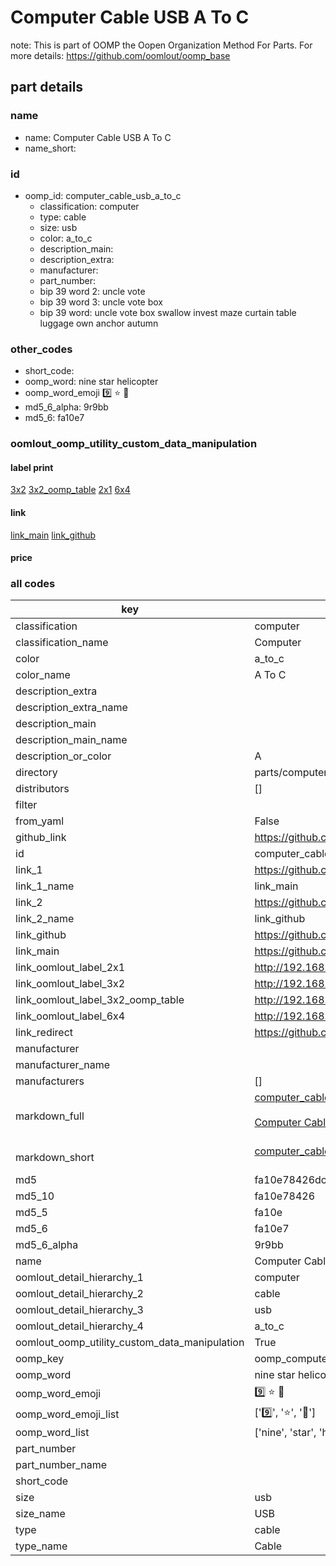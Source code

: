 # Computer Cable USB A To C  

note: This is part of OOMP the Oopen Organization Method For Parts. For more details: https://github.com/oomlout/oomp_base

##  part details
  







### name
* name: Computer Cable USB A To C
* name_short: 
### id
* oomp_id: computer_cable_usb_a_to_c
  * classification: computer
  * type: cable
  * size: usb
  * color: a_to_c
  * description_main: 
  * description_extra: 
  * manufacturer: 
  * part_number: 
  * bip 39 word 2: uncle vote
  * bip 39 word 3: uncle vote box
  * bip 39 word: uncle vote box swallow invest maze curtain table luggage own anchor autumn

### other_codes
* short_code: 
* oomp_word: nine star helicopter
* oomp_word_emoji :nine: :star: :helicopter:
* md5_6_alpha: 9r9bb
* md5_6: fa10e7






### oomlout_oomp_utility_custom_data_manipulation
#### label print
[3x2](http://192.168.1.245:1112/?label=oomp%209r9bb)
[3x2_oomp_table](http://192.168.1.108:1112/?label=oomp%209r9bb)
[2x1](http://192.168.1.242:1112/?label=oomp%209r9bb)
[6x4](http://192.168.1.55:1112/?label=oomp%209r9bb)    

#### link

[link_main](https://github.com/oomlout/oomlout_oomp_version_1_messy/tree/main/parts/computer_cable_usb_a_to_c) [link_github](https://github.com/oomlout/oomlout_oomp_version_1_messy/tree/main/parts/computer_cable_usb_a_to_c)                             

#### price







### all codes 
| key | value |  
| --- | --- |  
| classification | computer |  
| classification_name | Computer |  
| color | a_to_c |  
| color_name | A To C |  
| description_extra |  |  
| description_extra_name |  |  
| description_main |  |  
| description_main_name |  |  
| description_or_color | A  |  
| directory | parts/computer_cable_usb_a_to_c |  
| distributors | [] |  
| filter |  |  
| from_yaml | False |  
| github_link | https://github.com/oomlout/oomlout_oomp_part_src/tree/main/parts/computer_cable_usb_a_to_c |  
| id | computer_cable_usb_a_to_c |  
| link_1 | https://github.com/oomlout/oomlout_oomp_version_1_messy/tree/main/parts/computer_cable_usb_a_to_c |  
| link_1_name | link_main |  
| link_2 | https://github.com/oomlout/oomlout_oomp_version_1_messy/tree/main/parts/computer_cable_usb_a_to_c |  
| link_2_name | link_github |  
| link_github | https://github.com/oomlout/oomlout_oomp_version_1_messy/tree/main/parts/computer_cable_usb_a_to_c |  
| link_main | https://github.com/oomlout/oomlout_oomp_version_1_messy/tree/main/parts/computer_cable_usb_a_to_c |  
| link_oomlout_label_2x1 | http://192.168.1.242:1112/?label=oomp%209r9bb |  
| link_oomlout_label_3x2 | http://192.168.1.245:1112/?label=oomp%209r9bb |  
| link_oomlout_label_3x2_oomp_table | http://192.168.1.108:1112/?label=oomp%209r9bb |  
| link_oomlout_label_6x4 | http://192.168.1.55:1112/?label=oomp%209r9bb |  
| link_redirect | https://github.com/oomlout/oomlout_oomp_version_1_messy/tree/main/parts/computer_cable_usb_a_to_c |  
| manufacturer |  |  
| manufacturer_name |  |  
| manufacturers | [] |  
| markdown_full | [computer_cable_usb_a_to_c](none)<br>[](none)<br>[Computer Cable Usb A To C](none)<br><br> |  
| markdown_short | [computer_cable_usb_a_to_c](none)<br><br> |  
| md5 | fa10e78426dce6c6263afdb0353d7f64 |  
| md5_10 | fa10e78426 |  
| md5_5 | fa10e |  
| md5_6 | fa10e7 |  
| md5_6_alpha | 9r9bb |  
| name | Computer Cable USB A To C |  
| oomlout_detail_hierarchy_1 | computer |  
| oomlout_detail_hierarchy_2 | cable |  
| oomlout_detail_hierarchy_3 | usb |  
| oomlout_detail_hierarchy_4 | a_to_c |  
| oomlout_oomp_utility_custom_data_manipulation | True |  
| oomp_key | oomp_computer_cable_usb_a_to_c |  
| oomp_word | nine star helicopter |  
| oomp_word_emoji | :nine: :star: :helicopter: |  
| oomp_word_emoji_list | [':nine:', ':star:', ':helicopter:'] |  
| oomp_word_list | ['nine', 'star', 'helicopter'] |  
| part_number |  |  
| part_number_name |  |  
| short_code |  |  
| size | usb |  
| size_name | USB |  
| type | cable |  
| type_name | Cable |  
